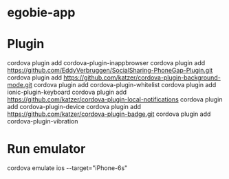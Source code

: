 # egobie-app

# Plugin
cordova plugin add cordova-plugin-inappbrowser
cordova plugin add https://github.com/EddyVerbruggen/SocialSharing-PhoneGap-Plugin.git
cordova plugin add https://github.com/katzer/cordova-plugin-background-mode.git
cordova plugin add cordova-plugin-whitelist
cordova plugin add ionic-plugin-keyboard
cordova plugin add https://github.com/katzer/cordova-plugin-local-notifications
cordova plugin add cordova-plugin-device
cordova plugin add https://github.com/katzer/cordova-plugin-badge.git
cordova plugin add cordova-plugin-vibration


# Run emulator
cordova emulate ios --target="iPhone-6s"
